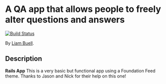 # A QA app that allows people to freely alter questions and answers
<!-- If you'd like to use a logo instead uncomment this code and remove the text above this line

  ![Logo](URL to logo img file goes here)

-->
[![Build Status](https://travis-ci.org/Lbuell/Portfolio.png?branch=master)](https://travis-ci.org/Lbuell/Portfolio)

By [Liam Buell](http://www.liambuell.com).

## Description
**Rails App** This is a very basic but functional app using a Foundation Feed theme.  Thanks to Jason and Nick for their help on this one!

